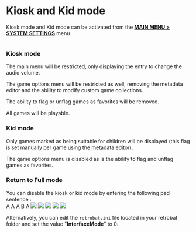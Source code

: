# Kiosk and Kid mode

Kiosk mode and Kid mode can be activated from the [**MAIN MENU > SYSTEM SETTINGS**](../navigation/main-menu.md#system-settings) menu

<div align="left">

<figure><img src="https://i.imgur.com/Pfrkc0D.png" alt=""><figcaption></figcaption></figure>

</div>

### Kiosk mode

The main menu will be restricted, only displaying the entry to change the audio volume.&#x20;

The game options menu will be restricted as well, removing the metadata editor and the ability to modify custom game collections.&#x20;

The ability to flag or unflag games as favorites will be removed.&#x20;

All games will be playable.

### Kid mode

Only games marked as being suitable for children will be displayed (this flag is set manually per game using the metadata editor).&#x20;

The game options menu is disabled as is the ability to flag and unflag games as favorites.&#x20;

### Return to Full mode

You can disable the kiosk or kid mode by entering the following pad sentence :\
A A A B A ![](</img/image (11).png>) ![](</img/image (11).png>) ![](</img/image (11).png>) ![](</img/image (25).png>) ![](</img/image (11).png>)

Alternatively, you can edit the `retrobat.ini` file located in your retrobat folder and set the value "**InterfaceMode**" to 0:

<div align="left">

<figure><img src="https://i.imgur.com/ofDCIxE.png" alt=""><figcaption></figcaption></figure>

</div>

